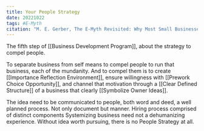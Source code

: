 ```yaml
---
title: Your People Strategy
date: 20221022
tags: #E-Myth
citation: "M. E. Gerber, The E-Myth Revisited: Why Most Small Businesses Don’t Work and What to Do About It. Harper Collins, 2009."
---
```

The fifth step of [[Business Development Program]], about the strategy to compel people.

To separate business from self means to compel people to run that business, each of the mundanity. And to compel them is to create [[Importance Reflection Environment]], ensure willingness with [[Prework Choice Opportunity]], and channel that motivation through a [[Clear Defined Structure]] of a business that clearly [[Symbolize Owner Ideas]].

The idea need to be communicated to people, both word and deed, a well planned process.
Not only document but manner. Hiring process comprised of distinct components
Systemizing business need not a dehumanizing experience.
Without idea worth pursuing, there is no People Strategy at all.